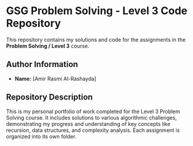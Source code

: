 # GSG Problem Solving - Level 3 Code Repository

This repository contains my solutions and code for the assignments in the **Problem Solving / Level 3** course.

## Author Information
* **Name:** [Amir Rasmi Al-Rashayda]

## Repository Description

This is my personal portfolio of work completed for the Level 3 Problem Solving course. It includes solutions to various algorithmic challenges, demonstrating my progress and understanding of key concepts like recursion, data structures, and complexity analysis. Each assignment is organized into its own folder.
